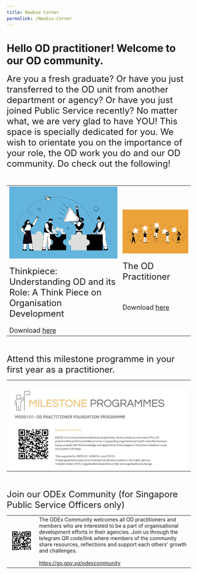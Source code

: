 ```yaml
---
title: Newbie Corner
permalink: /Newbie-Corner
---
```

# Hello OD practitioner! Welcome to our OD community. 

<font size="5">Are you a fresh graduate? Or have you just transferred to the OD unit from another department or agency? Or have you just joined Public Service recently? No matter what, we are very glad to have YOU! This space is specially dedicated for you. We wish to orientate you on the importance of your role, the OD work you do and our OD community. Do check out the following!<br></font>

<table>
  <tr><td>
	<img src="/images/Organisation%20Design.jpg" alt="employee engagement" width="450"><br><br><font size="5">Thinkpiece: Understanding OD and its Role: A Think Piece on Organisation Development</font><font size="4"><br><br>Download <a href="https://go.gov.sg/reachingouteveryday ">here</a></font></td><td>
	<img src="/images/Employee%20Engagement.jpg" alt="employee engagement" width="450"><br><br><font size="5"> The OD Practitioner</font><br><br><font size ="4"><br><br> Download <a href="https://vimeo.com/74434435">here </a></font></tr></td>
</table><br><br>
<font size =5">Attend this milestone programme in your first year as a practitioner.</font>
							<table><tr><td><br><img src="/images/MSOD101.jpg"></tr></td></table><br><br><font size =5">Join our ODEx Community (for Singapore Public Service Officers only)</font>
<table><tr><td><img src="/images/odexcommunity2.jpg"></td><td>The ODEx Community welcomes all OD practitioners and
members who are interested to be a part of organisational
development efforts in their agencies.
Join us through the telegram QR code/link where members
of the community share resources, reflections and support
each others' growth and challenges.<br><br><a href="https://go.gov.sg/odexcommunity">
	https://go.gov.sg/odexcommunity </a></td>